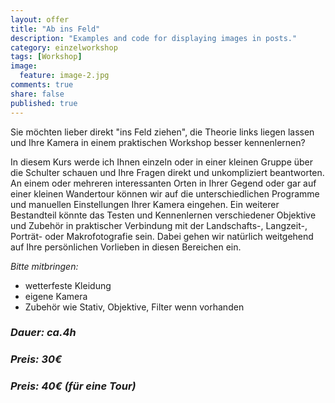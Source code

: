 ```yaml
---
layout: offer
title: "Ab ins Feld"
description: "Examples and code for displaying images in posts."
category: einzelworkshop
tags: [Workshop]
image:
  feature: image-2.jpg
comments: true
share: false
published: true
---
```


Sie möchten lieber direkt "ins Feld ziehen", die Theorie links liegen lassen und Ihre Kamera in einem praktischen Workshop besser kennenlernen?

In diesem Kurs werde ich Ihnen einzeln oder in einer kleinen Gruppe über die Schulter schauen und Ihre Fragen direkt und unkompliziert beantworten. An einem oder mehreren interessanten Orten in Ihrer Gegend oder gar auf einer kleinen Wandertour können wir auf die unterschiedlichen Programme und manuellen Einstellungen Ihrer Kamera eingehen. 
Ein weiterer Bestandteil könnte das Testen und Kennenlernen verschiedener Objektive und Zubehör in praktischer Verbindung mit der Landschafts-, Langzeit-, Porträt- oder Makrofotografie sein. Dabei gehen wir natürlich weitgehend auf Ihre persönlichen Vorlieben in diesen Bereichen ein.

*Bitte mitbringen:*

* wetterfeste Kleidung
* eigene Kamera
* Zubehör wie Stativ, Objektive, Filter wenn vorhanden

### *Dauer: ca.4h*

### *Preis: 30€*

### *Preis: 40€ (für eine Tour)*